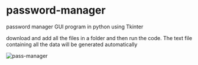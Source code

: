# password-manager

password manager GUI program in python using Tkinter 

download and add all the files in a folder and then run the code. The text file containing all the data will be generated automatically

![pass-manager](https://user-images.githubusercontent.com/84438200/147858258-1ff96962-9d6b-43d3-8eb9-1c049ff02a15.gif)
